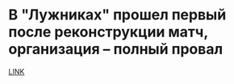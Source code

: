 # В "Лужниках" прошел первый после реконструкции матч, организация – полный провал



[LINK](https://varlamov.ru/2648277.html)